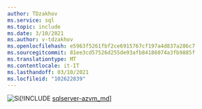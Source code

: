 ```yaml
---
author: TDzakhov
ms.service: sql
ms.topic: include
ms.date: 3/10/2021
ms.author: v-tdzakhov
ms.openlocfilehash: e5963f5261fbf2ce6915767cf197a4d837a286c7
ms.sourcegitcommit: 81ee3cd57526d255de93afb84186074a3fb9885f
ms.translationtype: MT
ms.contentlocale: it-IT
ms.lasthandoff: 03/10/2021
ms.locfileid: "102622839"
---
```

<Token>![Sì](../media/yes-icon.png)[!INCLUDE [sqlserver-azvm_md](../sqlserver-azvm_md.md)]</Token>